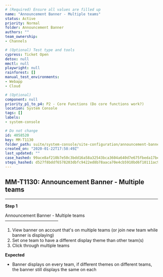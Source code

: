 ```yaml
---
# (Required) Ensure all values are filled up
name: "Announcement Banner - Multiple teams"
status: Active
priority: Normal
folder: Announcement Banner
authors: ""
team_ownership: 
- Channels

# (Optional) Test type and tools
cypress: Ticket Open
detox: null
mmctl: null
playwright: null
rainforest: []
manual_test_environments: 
- Webapp
- Cloud

# (Optional)
component: null
priority_p1_to_p4: P2 - Core Functions (Do core functions work?)
location: System Console
tags: []
labels: 
- system-console

# Do not change
id: 4058520
key: MM-T1130
folder_path: suite/system-console/site-configuration/announcement-banner
created_on: "2020-01-22T17:58:49Z"
last_updated: ""
case_hashed: 99ace8af210b7e50c3bdd16a58a32543bca3604a640d7e675fbeda17bed0ab2877e0aa9244cd70bf19f6a550ce757660
steps_hashed: d527f8bddf6578203dbfc9422ed8b78aaca70e4cb5910bd6f10111ac98d9f8ef482e8d9f1173f3f49b58ff5699bf1fbd
---
```


## MM-T1130: Announcement Banner - Multiple teams

---

**Step 1**

Announcement Banner - Multiple teams\
–––––––––––––––––––––––––

1. View banner on account that's on multiple teams (or join new team while banner is displaying)
2. Set one team to have a different display theme than other team(s)
3. Click through multiple teams

**Expected**

- Banner displays on every team, if different themes on different teams, the banner still displays the same on each
